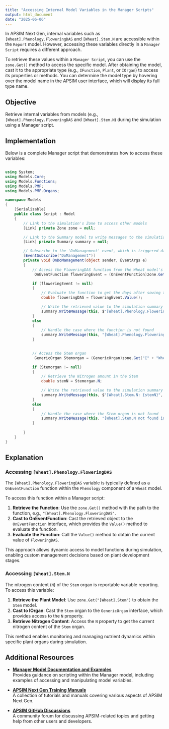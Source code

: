 ```yaml
---
title: "Accessing Internal Model Variables in the Manager Scripts"
output: html_document
date: "2025-06-06"
---
```


In APSIM Next Gen, internal variables such as `[Wheat].Phenology.FloweringDAS` and `[Wheat].Stem.N` are accessible within the `Report` model. However, accessing these variables directly in a `Manager Script` requires a different approach.

To retrieve these values within a `Manager Script`, you can use the `zone.Get()` method to access the specific model. After obtaining the model, cast it to the appropriate type (e.g., `IFunction`, `Plant`, or `IOrgan`) to access its properties or methods. You can determine the model type by hovering over the model name in the APSIM user interface, which will display its full type name.

## Objective

Retrieve internal variables from models (e.g., `[Wheat].Phenology.FloweringDAS` and `[Wheat].Stem.N`) during the simulation using a Manager script.

## Implementation

Below is a complete Manager script that demonstrates how to access these variables:


```csharp

using System;
using Models.Core;
using Models.Functions;
using Models.PMF;
using Models.PMF.Organs;

namespace Models
{
    [Serializable]
    public class Script : Model
    {
        // Link to the simulation's Zone to access other models
        [Link] private Zone zone = null;

        // Link to the Summary model to write messages to the simulation log
        [Link] private Summary summary = null;

        // Subscribe to the 'DoManagement' event, which is triggered daily
        [EventSubscribe("DoManagement")]
        private void OnDoManagement(object sender, EventArgs e)
        {
            // Access the FloweringDAS function from the Wheat model's Phenology
             OnEventFunction floweringEvent = (OnEventFunction)zone.Get("[" + "Wheat" +"].Phenology.FloweringDAS");

            if (floweringEvent != null)
            {
                // Evaluate the function to get the days after sowing to flowering
                double floweringDAS = floweringEvent.Value();

                // Write the retrieved value to the simulation summary for diagnostic purposes
                summary.WriteMessage(this, $"[Wheat].Phenology.FloweringDAS: {floweringDAS}", MessageType.Diagnostic);
            }
            else
            {
                // Handle the case where the function is not found
                summary.WriteMessage(this, "[Wheat].Phenology.FloweringDAS not found.", MessageType.Warning);
            }

       
            // Access the Stem organ
             GenericOrgan Stemorgan = (GenericOrgan)zone.Get("[" + "Wheat" +"].Stem");

            if (Stemorgan != null)
            {
                // Retrieve the Nitrogen amount in the Stem
                double stemN = Stemorgan.N;

                // Write the retrieved value to the simulation summary for diagnostic purposes
                summary.WriteMessage(this, $"[Wheat].Stem.N: {stemN}", MessageType.Diagnostic);
            }
            else
            {
                // Handle the case where the Stem organ is not found
                summary.WriteMessage(this, "[Wheat].Stem.N not found in Wheat model.", MessageType.Warning);
            }
        
        }
    }
}
```

## Explanation

### Accessing `[Wheat].Phenology.FloweringDAS`

The `[Wheat].Phenology.FloweringDAS` variable is typically defined as a `OnEventFunction` function within the `Phenology` component of a `Wheat` model.
  
To access this function within a Manager script:

1. **Retrieve the Function**: Use the `zone.Get()` method with the path to the function, e.g., `"[Wheat].Phenology.FloweringDAS"`.
2. **Cast to OnEventFunction**: Cast the retrieved object to the `OnEventFunction` interface, which provides the `Value()` method to evaluate the function.
3. **Evaluate the Function**: Call the `Value()` method to obtain the current value of `FloweringDAS`.

This approach allows dynamic access to model functions during simulation, enabling custom management decisions based on plant development stages.

### Accessing `[Wheat].Stem.N`

The nitrogen content (`N`) of the `Stem` organ is reportable variable reporting. To access this variable:

1. **Retrieve the Plant Model**: Use `zone.Get("[Wheat].Stem")` to obtain the `Stem` model.
2. **Cast to IOrgan**: Cast the `Stem` organ to the `GenericOrgan` interface, which provides access to the `N` property.
4. **Retrieve Nitrogen Content**: Access the `N` property to get the current nitrogen content of the `Stem` organ.

This method enables monitoring and managing nutrient dynamics within specific plant organs during simulation.


## Additional Resources

- **[Manager Model Documentation and Examples](https://apsimdev.apsim.info/ApsimX/Releases/2022.2.7020.0/Manager.pdf)**  
  Provides guidance on scripting within the Manager model, including examples of accessing and manipulating model variables.

- **[APSIM Next Gen Training Manuals](https://www.apsim.info/support/apsim-training-manuals/)**  
  A collection of tutorials and manuals covering various aspects of APSIM Next Gen.

- **[APSIM GitHub Discussions](https://github.com/APSIMInitiative/ApsimX/discussions)**  
  A community forum for discussing APSIM-related topics and getting help from other users and developers.
